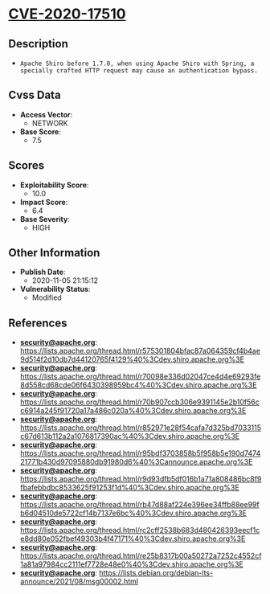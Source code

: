 
# [CVE-2020-17510](https://lists.apache.org/thread.html/r575301804bfac87a064359cf4b4ae9d514f2d10db7d44120765f4129%40%3Cdev.shiro.apache.org%3E)

## Description

- `Apache Shiro before 1.7.0, when using Apache Shiro with Spring, a specially crafted HTTP request may cause an authentication bypass.`

## Cvss Data

- **Access Vector**:
  - NETWORK
- **Base Score**:
  - 7.5

## Scores

- **Exploitability Score**:
  - 10.0
- **Impact Score**:
  - 6.4
- **Base Severity**:
  - HIGH

## Other Information

- **Publish Date**:
  - 2020-11-05 21:15:12
- **Vulnerability Status**:
  - Modified

## References

- **security@apache.org**: https://lists.apache.org/thread.html/r575301804bfac87a064359cf4b4ae9d514f2d10db7d44120765f4129%40%3Cdev.shiro.apache.org%3E
- **security@apache.org**: https://lists.apache.org/thread.html/r70098e336d02047ce4d4e69293fe8d558cd68cde06f6430398959bc4%40%3Cdev.shiro.apache.org%3E
- **security@apache.org**: https://lists.apache.org/thread.html/r70b907ccb306e9391145e2b10f56cc6914a245f91720a17a486c020a%40%3Cdev.shiro.apache.org%3E
- **security@apache.org**: https://lists.apache.org/thread.html/r852971e28f54cafa7d325bd7033115c67d613b112a2a1076817390ac%40%3Cdev.shiro.apache.org%3E
- **security@apache.org**: https://lists.apache.org/thread.html/r95bdf3703858b5f958b5e190d747421771b430d97095880db91980d6%40%3Cannounce.apache.org%3E
- **security@apache.org**: https://lists.apache.org/thread.html/r9d93dfb5df016b1a71a808486bc8f9fbafebbdbc8533625f91253f1d%40%3Cdev.shiro.apache.org%3E
- **security@apache.org**: https://lists.apache.org/thread.html/rb47d88af224e396ee34ffb88ee99fb6d04510de5722cf14b7137e6bc%40%3Cdev.shiro.apache.org%3E
- **security@apache.org**: https://lists.apache.org/thread.html/rc2cff2538b683d480426393eecf1ce8dd80e052fbef49303b4f47171%40%3Cdev.shiro.apache.org%3E
- **security@apache.org**: https://lists.apache.org/thread.html/re25b8317b00a50272a7252c4552cf1a81a97984cc2111ef7728e48e0%40%3Cdev.shiro.apache.org%3E
- **security@apache.org**: https://lists.debian.org/debian-lts-announce/2021/08/msg00002.html
